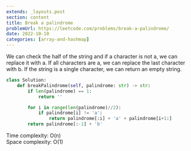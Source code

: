 ```yaml
---
extends: _layouts.post
section: content
title: Break a palindrome
problemUrl: https://leetcode.com/problems/break-a-palindrome/
date: 2022-10-10
categories: [array-and-hashmap]
---
```


We can check the half of the string and if a character is not a, we can replace it with a. If all characters are a, we can replace the last character with b. If the string is a single character, we can return an empty string.

```python
class Solution:
    def breakPalindrome(self, palindrome: str) -> str:
        if len(palindrome) == 1:
            return ''

        for i in range(len(palindrome)//2):
            if palindrome[i] != 'a':
                return palindrome[:i] + 'a' + palindrome[i+1:]
        return palindrome[:-1] + 'b'
```

Time complexity: O(n) <br/>
Space complexity: O(1)